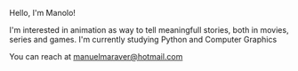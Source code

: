Hello, I'm Manolo!

I'm interested in animation as way to tell meaningfull stories, both in movies, series and games. I'm currently studying Python and Computer Graphics

You can reach at manuelmaraver@hotmail.com
<!---
Manolo-mg/Manolo-mg is a ✨ special ✨ repository because its `README.md` (this file) appears on your GitHub profile.
You can click the Preview link to take a look at your changes.
--->
